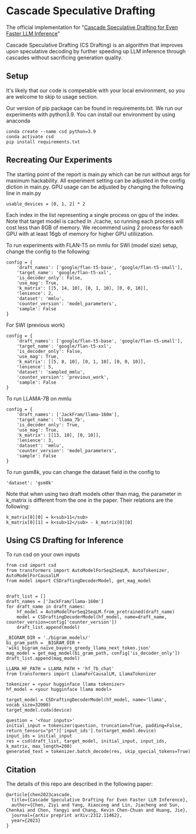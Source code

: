 # Cascade Speculative Drafting

The official implementation for "[Cascade Speculative Drafting for Even Faster LLM Inference](https://arxiv.org/abs/2312.11462)"

Cascade Speculative Drafting (CS Drafting) is an algorithm that improves upon speculative decoding by further speeding up LLM inference through cascades without sacrificing generation quality.


## Setup

It's likely that our code is competable with your local environment, so you are welcome to skip to usage section.

Our version of pip package can be found in requirements.txt.
We run our experiments with python3.9. 
You can install our environment by using anaconda

```
conda create --name csd python=3.9
conda activate csd
pip install requirements.txt
```


## Recreating Our Experiments

The starting point of the report is main.py which can be run without args for maximum hackability.
All experiment setting can be adjusted in the config diction in main.py.
GPU usage can be adjusted by changing the following line in main.py

```
usable_devices = [0, 1, 2] * 2
```

Each index in the list representing a single process on gpu of the index.
Note that target model is cached in ./cache, so running each process will cost less than 8GB of memory.
We recommend using 2 process for each GPU with at least 16gb of memory for higher GPU utiliization.

To run experiments with FLAN-T5 on mmlu for SWI (model size) setup, change the config to the following:

```
config = {
    'draft_names': ['google/flan-t5-base', 'google/flan-t5-small'],
    'target_name': 'google/flan-t5-xxl',
    'is_decoder_only': False,
    'use_mag': True,
    'k_matrix': [[5, 14, 10], [0, 1, 10], [0, 0, 10]],
    'lenience': 2,
    'dataset': 'mmlu',
    'counter_version': 'model_parameters',
    'sample': False
}
```

For SWI (previous work)

```
config = {
    'draft_names': ['google/flan-t5-base', 'google/flan-t5-small'],
    'target_name': 'google/flan-t5-xxl',
    'is_decoder_only': False,
    'use_mag': True,
    'k_matrix': [[5, 8, 10], [0, 1, 10], [0, 0, 10]],
    'lenience': 5,
    'dataset': 'sampled_mmlu',
    'counter_version': 'previous_work',
    'sample': False
}
```

To run LLAMA-7B on mmlu

```
config = {
    'draft_names': ['JackFram/llama-160m'],
    'target_name': 'llama_7b',
    'is_decoder_only': True,
    'use_mag': True,
    'k_matrix': [[13, 10], [0, 10]],
    'lenience': 3,
    'dataset': 'mmlu',
    'counter_version': 'model_parameters',
    'sample': False
}
```

To run gsm8k, you can change the dataset field in the config to 

```
'dataset': 'gsm8k'
```
Note that when using two draft models other than mag, the parameter
in k_matrix is different from the one in the paper. Their relations are the following:
```
k_matrix[0][0] = k<sub>11</sub>
k_matrix[0][1] = k<sub>12</sub> - k_matrix[0][0]
```



## Using CS Drafting for Inference

To run csd on your own inputs

```
from csd import csd
from transformers import AutoModelForSeq2SeqLM, AutoTokenizer, AutoModelForCausalLM
from model import CSDraftingDecoderModel, get_mag_model


draft_list = []
draft_names = ['JackFram/llama-160m']
for draft_name in draft_names:
    hf_model = AutoModelForSeq2SeqLM.from_pretrained(draft_name)
    model = CSDraftingDecoderModel(hf_model, name=draft_name, counter_version=config['counter_version'])
    draft_list.append(model)

_BIGRAM_DIR = './bigram_models/'
bi_gram_path = _BIGRAM_DIR + 'wiki_bigram_naive_bayers_greedy_llama_next_token.json'
mag_model = get_mag_model(bi_gram_path, config['is_decoder_only'])
draft_list.append(mag_model)

LLAMA_HF_PATH = LLAMA_PATH + 'hf_7b_chat'
from transformers import LlamaForCausalLM, LlamaTokenizer

tokenizer = <your hugginface llama tokenizer>
hf_model = <your hugginface llama model>

target_model = CSDraftingDecoderModel(hf_model, name='llama', vocab_size=32000)
target_model.cuda(device)

question = '<Your inputs>'
initial_input = tokenizer(question, truncation=True, padding=False, return_tensors="pt")['input_ids'].to(target_model.device)
input_ids = initial_input
res = csd(draft_list, target_model, initial_input, input_ids, k_matrix, max_length=200)
generated_text = tokenizer.batch_decode(res, skip_special_tokens=True)
```

 

## Citation

The details of this repo are described in the following paper:

```
@article{chen2023cascade,
  title={Cascade Speculative Drafting for Even Faster LLM Inference},
  author={Chen, Ziyi and Yang, Xiaocong and Lin, Jiacheng and Sun, Chenkai and Chen, Yangyi and Chang, Kevin Chen-Chuan and Huang, Jie},
  journal={arXiv preprint arXiv:2312.11462},
  year={2023}
}
```

